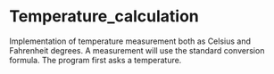 # Temperature_calculation
Implementation of temperature measurement both as Celsius and Fahrenheit degrees. A measurement will use the standard conversion formula. The program first asks a temperature.
